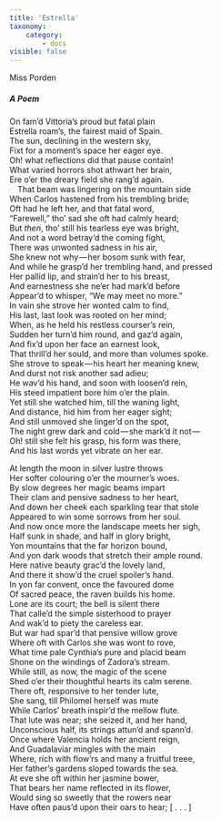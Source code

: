 ```yaml
---
title: 'Estrella'
taxonomy:
    category:
        - docs
visible: false
---
```


<div class="author">Miss Porden</div>

##### A Poem

On fam’d Vittoria’s proud but fatal plain  
Estrella roam’s, the fairest maid of Spain.  
The sun, declining in the western sky,  
Fixt for a moment’s space her eager eye.  
Oh! what reflections did that pause contain!  
What varied horrors shot athwart her brain,  
Ere o’er the dreary field she rang’d again.  
&emsp;That beam was lingering on the mountain side  
When Carlos hastened from his trembling bride;  
Oft had he left her, and that fatal word,  
“Farewell,” tho’ sad she oft had calmly heard;  
But *then*, tho’ still his tearless eye was bright,  
And not a word betray’d the coming fight,  
There was unwonted sadness in his air,  
She knew not why — her bosom sunk with fear,  
And while he grasp’d her trembling hand, and pressed  
Her pallid lip, and strain’d her to his breast,  
And earnestness she ne’er had mark’d before  
Appear’d to whisper, “We may meet no more.”  
In vain she strove her wonted calm to find,  
His last, last look was rooted on her mind;  
When, as he held his restless courser’s rein,  
Sudden her turn’d him round, and gaz’d again,  
And fix’d upon her face an earnest look,  
That thrill’d her sould, and more than volumes spoke.  
She strove to speak — his heart her meaning knew,  
And durst not risk another sad adieu;  
He wav’d his hand, and soon with loosen’d rein,  
His steed impatient bore him o’er the plain.  
Yet still she watched him, till the waning light,  
And distance, hid him from her eager sight;  
And still unmoved she linger’d on the spot,  
The night grew dark and cold — she mark’d it not —   
Oh! still she felt his grasp, his form was there,  
And his last words yet vibrate on her ear.  

At length the moon in silver lustre throws  
Her softer colouring o’er the mourner’s woes.  
By slow degrees her magic beams impart  
Their clam and pensive sadness to her heart,  
And down her cheek each sparkling tear that stole  
Appeared to win some sorrows from her soul.  
And now once more the landscape meets her sigh,  
Half sunk in shade, and half in glory bright,  
Yon mountains that the far horizon bound,  
And yon dark woods that stretch their ample round.  
Here native beauty grac’d the lovely land,  
And there it show’d the cruel spoiler’s hand.  
In yon far convent, once the favoured dome  
Of sacred peace, the raven builds his home.  
Lone are its court; the bell is silent there  
That calle’d the simple sisterhood to prayer  
And wak’d to piety the careless ear.  
But war had spar’d that pensive willow grove  
Where oft with Carlos she was wont to rove,  
What time pale Cynthia’s pure and placid beam  
Shone on the windings of Zadora’s stream.  
While still, as now, the magic of the scene  
Shed o’er their thoughtful hearts its calm serene.  
There oft, responsive to her tender lute,  
She sang, till Philomel herself was mute  
While Carlos’ breath inspir’d the mellow flute.  
That lute was near; she seized it, and her hand,  
Unconscious half, its strings attun’d and spann’d.  
Once where Valencia holds her ancient reign,  
And Guadalaviar mingles with the main  
Where, rich with flow’rs and many a fruitful treee,  
Her father’s gardens sloped towards the sea.  
At eve she oft within her jasmine bower,  
That bears her name reflected in its flower,  
Would sing so sweetly that the rowers near  
Have often paus’d upon their oars to hear;
<span data-tippy="DRO scan incomplete" class="red">[ . . . ]</span>